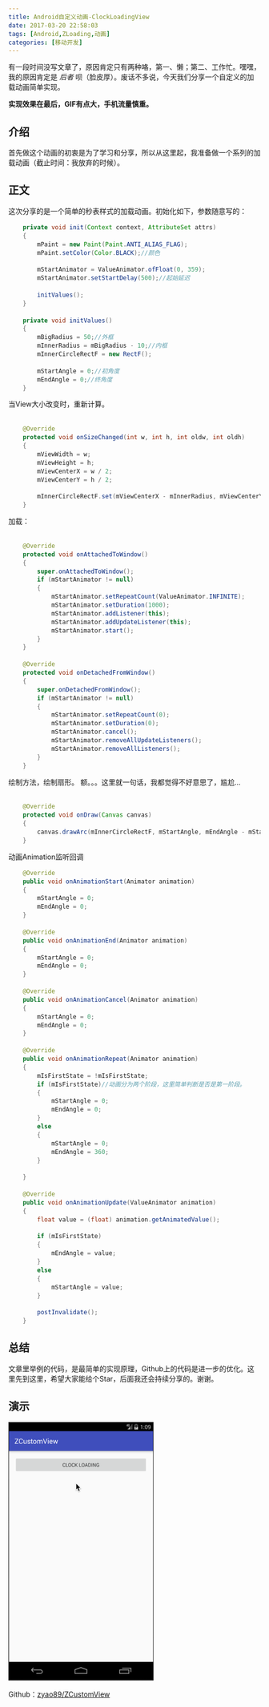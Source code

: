 ```yaml
---
title: Android自定义动画-ClockLoadingView
date: 2017-03-20 22:58:03
tags: [Android,ZLoading,动画]
categories: [移动开发]
---
```


有一段时间没写文章了，原因肯定只有两种咯，第一、懒；第二、工作忙。嘿嘿，我的原因肯定是 *后者* 呗（脸皮厚）。废话不多说，今天我们分享一个自定义的加载动画简单实现。

**实现效果在最后，GIF有点大，手机流量慎重。**

<!--more-->

## 介绍

首先做这个动画的初衷是为了学习和分享，所以从这里起，我准备做一个系列的加载动画（截止时间：我放弃的时候）。

## 正文

这次分享的是一个简单的秒表样式的加载动画。初始化如下，参数随意写的：

```java
    private void init(Context context, AttributeSet attrs)
    {
        mPaint = new Paint(Paint.ANTI_ALIAS_FLAG);
        mPaint.setColor(Color.BLACK);//颜色

        mStartAnimator = ValueAnimator.ofFloat(0, 359);
        mStartAnimator.setStartDelay(500);//起始延迟

        initValues();
    }

    private void initValues()
    {
        mBigRadius = 50;//外框
        mInnerRadius = mBigRadius - 10;//内框
        mInnerCircleRectF = new RectF();

        mStartAngle = 0;//初角度
        mEndAngle = 0;//终角度
    }

```

当View大小改变时，重新计算。

```java

    @Override
    protected void onSizeChanged(int w, int h, int oldw, int oldh)
    {
        mViewWidth = w;
        mViewHeight = h;
        mViewCenterX = w / 2;
        mViewCenterY = h / 2;

        mInnerCircleRectF.set(mViewCenterX - mInnerRadius, mViewCenterY - mInnerRadius, mViewCenterX + mInnerRadius, mViewCenterY + mInnerRadius);
    }

```

加载：

```java

    @Override
    protected void onAttachedToWindow()
    {
        super.onAttachedToWindow();
        if (mStartAnimator != null)
        {
            mStartAnimator.setRepeatCount(ValueAnimator.INFINITE);
            mStartAnimator.setDuration(1000);
            mStartAnimator.addListener(this);
            mStartAnimator.addUpdateListener(this);
            mStartAnimator.start();
        }
    }

    @Override
    protected void onDetachedFromWindow()
    {
        super.onDetachedFromWindow();
        if (mStartAnimator != null)
        {
            mStartAnimator.setRepeatCount(0);
            mStartAnimator.setDuration(0);
            mStartAnimator.cancel();
            mStartAnimator.removeAllUpdateListeners();
            mStartAnimator.removeAllListeners();
        }
    }

```

绘制方法，绘制扇形。
额。。。这里就一句话，我都觉得不好意思了，尴尬...

```java

    @Override
    protected void onDraw(Canvas canvas)
    {
        canvas.drawArc(mInnerCircleRectF, mStartAngle, mEndAngle - mStartAngle, true, mPaint);
    }

```

动画Animation监听回调

```java
    @Override
    public void onAnimationStart(Animator animation)
    {
        mStartAngle = 0;
        mEndAngle = 0;
    }

    @Override
    public void onAnimationEnd(Animator animation)
    {
        mStartAngle = 0;
        mEndAngle = 0;
    }

    @Override
    public void onAnimationCancel(Animator animation)
    {
        mStartAngle = 0;
        mEndAngle = 0;
    }

    @Override
    public void onAnimationRepeat(Animator animation)
    {
        mIsFirstState = !mIsFirstState;
        if (mIsFirstState)//动画分为两个阶段，这里简单判断是否是第一阶段。
        {
            mStartAngle = 0;
            mEndAngle = 0;
        }
        else
        {
            mStartAngle = 0;
            mEndAngle = 360;
        }

    }

    @Override
    public void onAnimationUpdate(ValueAnimator animation)
    {
        float value = (float) animation.getAnimatedValue();

        if (mIsFirstState)
        {
            mEndAngle = value;
        }
        else
        {
            mStartAngle = value;
        }

        postInvalidate();
    }
```

## 总结

文章里举例的代码，是最简单的实现原理，Github上的代码是进一步的优化。这里先到这里，希望大家能给个Star，后面我还会持续分享的。谢谢。

## 演示

![结果演示图](./circle_loading.gif)

Github：[zyao89/ZCustomView](https://github.com/zyao89/ZCustomView)
